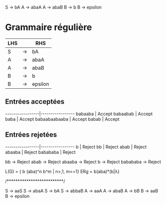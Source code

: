 S -> bA
A -> abaA
A -> abaB
B -> b
B -> epsilon

# Grammaire régulière

LHS | | RHS
---|--|--------
S  | -> | bA
A  | -> | abaA
A  | -> | abaB
B  | -> | b
B  | -> | epsilon

## Entrées acceptées
-----------------|-----------------
babaaba        | Accept
babaabab       | Accept
baba           | Accept
babaabaabaaba  | Accept
babab          | Accept

## Entrées rejetées
-----------------|-----------------
b            | Reject
bb           | Reject
abab         | Reject
abaaba       | Reject
babababa     | Reject

bb            -> Reject
abab          -> Reject
abaaba        -> Reject
b             -> Reject
babababa      -> Reject




L(G) = { b (aba)^n b^m | n>,1, m<=1}
ERg = b(aba)*(b|λ)


/**************************/

S -> aaS
S -> abaA
S -> bA
S -> abbaB
A -> aaA
A -> abaB
A -> bB
B -> aaB
B -> epsilon